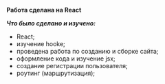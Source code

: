 **__Работа сделана на React__**

*___Что было сделано и изучено:___*

* React;
* изучение hooke;
* проведена работа по созданию и сборке сайта;
* оформление кода и изучение jsx;
* создание регистрации пользователя;
* роутинг (маршрутизация); 

